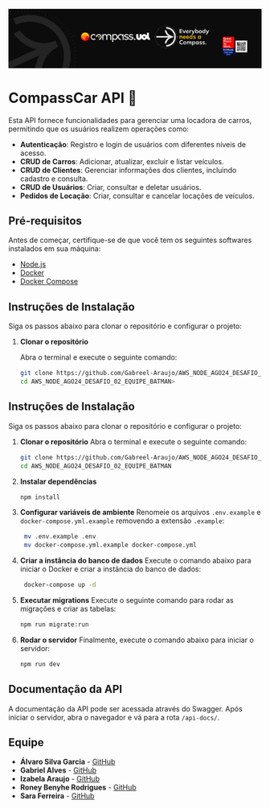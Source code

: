 
![Logo](https://github.com/carolinecobucci/plant-ecommerce/raw/main/src/assets/compass%20uol%20header.jpeg)
# CompassCar API 🚗

Esta API fornece funcionalidades para gerenciar uma locadora de carros, permitindo que os usuários realizem operações como:
- **Autenticação**: Registro e login de usuários com diferentes níveis de acesso. 
- **CRUD de Carros**: Adicionar, atualizar, excluir e listar veículos.
- **CRUD de Clientes**: Gerenciar informações dos clientes, incluindo cadastro e consulta. 
- **CRUD de Usuários**: Criar, consultar e deletar usuários.
- **Pedidos de Locação**: Criar, consultar e cancelar locações de veículos.
 
## Pré-requisitos

Antes de começar, certifique-se de que você tem os seguintes softwares instalados em sua máquina:

- [Node.js](https://nodejs.org/) 
- [Docker](https://www.docker.com/)
- [Docker Compose](https://docs.docker.com/compose/)

## Instruções de Instalação

Siga os passos abaixo para clonar o repositório e configurar o projeto:

1. **Clonar o repositório**

   Abra o terminal e execute o seguinte comando:

   ```bash
   git clone https://github.com/Gabreel-Araujo/AWS_NODE_AGO24_DESAFIO_02_EQUIPE_BATMAN.git
   cd AWS_NODE_AGO24_DESAFIO_02_EQUIPE_BATMAN>

## Instruções de Instalação

Siga os passos abaixo para clonar o repositório e configurar o projeto:

1. **Clonar o repositório**
   Abra o terminal e execute o seguinte comando:

   ```bash
   git clone https://github.com/Gabreel-Araujo/AWS_NODE_AGO24_DESAFIO_02_EQUIPE_BATMAN.git
   cd AWS_NODE_AGO24_DESAFIO_02_EQUIPE_BATMAN
    ```
    
2. **Instalar dependências**
	 ```bash
   npm install
	  ```
3.  **Configurar variáveis de ambiente**
Renomeie os arquivos `.env.example` e `docker-compose.yml.example` removendo a extensão `.example`:
	 ```bash
	  mv .env.example .env
	  mv docker-compose.yml.example docker-compose.yml
	```
4. **Criar a instância do banco de dados**
Execute o comando abaixo para iniciar o Docker e criar a instância do banco de dados:
	 ```bash
	  docker-compose up -d
	```
5. **Executar migrations**
Execute o seguinte comando para rodar as migrações e criar as tabelas:
	```bash
	npm run migrate:run
	```
6. **Rodar o servidor**
Finalmente, execute o comando abaixo para iniciar o servidor:
	```bash
	npm run dev
	```

## Documentação da API

A documentação da API pode ser acessada através do Swagger. Após iniciar o servidor, abra o navegador e vá para a rota `/api-docs/`.

## Equipe
- **Álvaro Silva Garcia** - [GitHub](https://github.com/Alvarosig)
- **Gabriel Alves** - [GitHub](https://github.com/Gabreel-Araujo)
- **Izabela Araujo** - [GitHub](https://github.com/izzyraraujo)
- **Roney Benyhe Rodrigues** - [GitHub](https://github.com/RoneyBenyhe)
- **Sara Ferreira** - [GitHub](https://github.com/saraferreira10)


